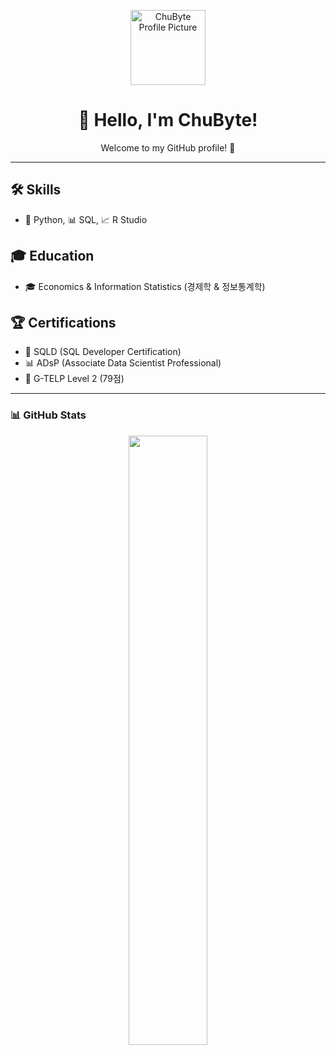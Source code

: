 <p align="center">
  <img src="https://github.com/ChuByte.png" width="120" alt="ChuByte Profile Picture">
</p>

<h1 align="center">👋 Hello, I'm ChuByte! </h1>

<p align="center">
  Welcome to my GitHub profile! 🚀
</p>

---

## 🛠 Skills  
- 🐍 Python, 📊 SQL, 📈 R Studio  

## 🎓 Education  
- 🎓 Economics & Information Statistics (경제학 & 정보통계학)  

## 🏆 Certifications  
- 🏅 SQLD (SQL Developer Certification)  
- 📊 ADsP (Associate Data Scientist Professional)  
- 📝 G-TELP Level 2 (79점)  

---

### 📊 GitHub Stats  
<p align="center">
  <img src="https://github-readme-stats.vercel.app/api?username=ChuByte&show_icons=true&theme=radical" width="50%">
</p>



